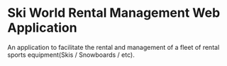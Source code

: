 # Ski World Rental Management Web Application

An application to facilitate the rental and management of a fleet of rental sports equipment(Skis / Snowboards / etc).
